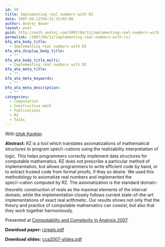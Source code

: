 ```yaml
---
id: 59
title: Implementing real numbers with RZ
date: 2007-04-12T04:22:31+02:00
author: Andrej Bauer
layout: post
guid: http://math.andrej.com/2007/04/12/implementing-real-numbers-with-rz/
permalink: /2007/04/12/implementing-real-numbers-with-rz/
bfa_ata_body_title:
  - Implementing real numbers with RZ
bfa_ata_display_body_title:
  - ""
bfa_ata_body_title_multi:
  - Implementing real numbers with RZ
bfa_ata_meta_title:
  - ""
bfa_ata_meta_keywords:
  - ""
bfa_ata_meta_description:
  - ""
categories:
  - Computation
  - Constructive math
  - Publications
  - RZ
  - Talks
---
```

With [Iztok Kavkler](http://www.fmf.uni-lj.si/~kavkler/).

**Abstract:** RZ is a tool which translates axiomatizations of mathematical structures to program speciï¬cations using the realizability interpretation of logic. This helps programmers correctly implement data structures for computable mathematics. RZ does not prescribe a particular method of implementation, but allows programmers to write efficient code by hand, or to extract trusted code from formal proofs, if they so desire. We used this methodology to axiomatize real numbers and implemented the speciï¬cation computed by RZ. The axiomatization is the standard domain-theoretic construction of reals as the maximal elements of the interval domain, while the implementation closely follows current state-of-the-art implementations of exact real arithmetic. Our results shows not only that the theory and practice of computable mathematics can coexist, but also that they work together harmoniously.

Presented at [Computability and Complexity in Analysis 2007](http://cca-net.de/cca2007/).

**Download paper:** [rzreals.pdf](/wp-content/uploads/2007/04/rzreals.pdf)

**Download slides:** [cca2007-slides.pdf](/wp-content/uploads/2007/09/cca2007-slides.pdf)